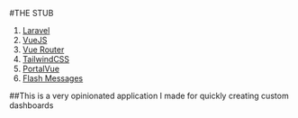 #THE STUB

1. [Laravel](https://laravel.com)
2. [VueJS](https://vuejs.org)
3. [Vue Router](https://router.vuejs.org)
4. [TailwindCSS](https://tailwindcss.com)
5. [PortalVue](https://github.com/LinusBorg/portal-vue)
6. [Flash Messages](https://laravel-news.com/building-a-flash-message-component-with-vue-js-and-tailwind-css)

##This is a very opinionated application I made for quickly creating custom dashboards
